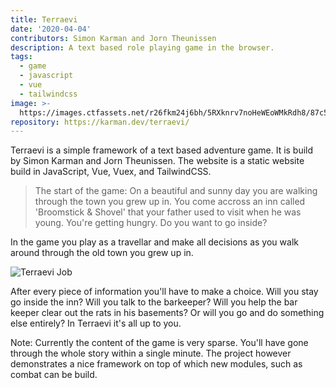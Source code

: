 ```yaml
---
title: Terraevi
date: '2020-04-04'
contributors: Simon Karman and Jorn Theunissen
description: A text based role playing game in the browser.
tags:
  - game
  - javascript
  - vue
  - tailwindcss
image: >-
  https://images.ctfassets.net/r26fkm24j6bh/5RXknrv7noHeWEoWMkRdh8/87c59ede975ee75f28132cabc2c0d9c5/terraevi.png
repository: https://karman.dev/terraevi/
---
```


Terraevi is a simple framework of a text based adventure game. It is build by Simon Karman and Jorn Theunissen. The website is a static website build in JavaScript, Vue, Vuex, and TailwindCSS.

> The start of the game: On a beautiful and sunny day you are walking through the town you grew up in. You come accross an inn called 'Broomstick & Shovel' that your father used to visit when he was young. You're getting hungry. Do you want to go inside?

In the game you play as a travellar and make all decisions as you walk around through the old town you grew up in.

![Terraevi Job](//images.ctfassets.net/r26fkm24j6bh/5E78nQ0hxNodBFnY3K0C5/7988fb9fe5124a1d789b589c283636a4/terraevi-job.png)

After every piece of information you'll have to make a choice. Will you stay go inside the inn? Will you talk to the barkeeper? Will you help the bar keeper clear out the rats in his basements? Or will you go and do something else entirely? In Terraevi it's all up to you.

Note: Currently the content of the game is very sparse. You'll have gone through the whole story within a single minute. The project however demonstrates a nice framework on top of which new modules, such as combat can be build.